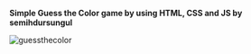 **Simple Guess the Color game by using HTML, CSS and JS by semihdursungul**

![guessthecolor](https://github.com/semihdursungul/front-end-source-codes/assets/114025283/5f26eb0d-23cd-422b-b8d5-198844ba7cd8)
